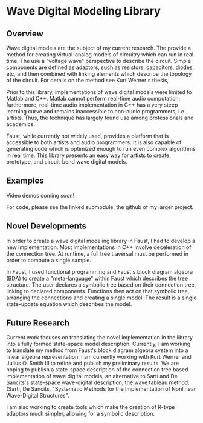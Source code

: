 # Wave Digital Modeling Library

## Overview

Wave digital models are the subject of my current research. The provide a method for creating virtual-analog models of circuitry which can run in real-time. The use a "voltage wave" perspective to describe the circuit. Simple components are defined as adaptors, such as resistors, capacitors, diodes, etc, and then combined with linking elements which describe the topology of the circuit. For details on the method see Kurt Werner's thesis, 

Prior to this library, implementations of wave digital models were limited to Matlab and C++. Matlab cannot perform real-time audio computation; furthermore, real-time audio implementation in C++ has a very steep learning curve and remains inaccessible to non-audio programmers, i.e. artists. Thus, the technique has largely found use among professionals and academics. 

Faust, while currently not widely used, provides a platform that is accessible to both artists and audio programmers. It is also capable of generating code which is optimized enough to run even complex algorithms in real time. This library presents an easy way for artists to create, prototype, and circuit-bend wave digital models. 

## Examples

Video demos coming soon! 

For code, please see the linked submodule, the github of my larger project. 

## Novel Developments

In order to create a wave digital modeling library in Faust, I had to develop a new implementation. Most implementations in C++ involve deceleration of the connection tree. At runtime, a full tree traversal must be performed in order to compute a single sample. 

In Faust, I used functional programming and Faust's block diagram algebra (BDA) to create a "meta-language" within Faust which describes the tree structure. The user declares a symbolic tree based on their connection tree, linking to declared components. Functions then act on that symbolic tree, arranging the connections and creating a single model. The result is a single state-update equation which describes the model. 

## Future Research

Current work focuses on translating the novel implementation in the library into a fully formed state-space model description. Currently, I am working to translate my method from Faust's block diagram algebra system into a linear algebra representation. I am currently working with Kurt Werner and Julius O. Smith III to refine and publish my preliminary results. We are hoping to publish a state-space description of the connection tree based implementation of wave digital models, an alternative to Sarti and De Sancits's state-space wave-digital description, the wave tableau method. (Sarti, De Sancits, "Systematic Methods for the Implementation of Nonlinear Wave-Digital Structures". 

I am also working to create tools which make the creation of R-type adaptors much simpler, allowing for a symbolic description. 
